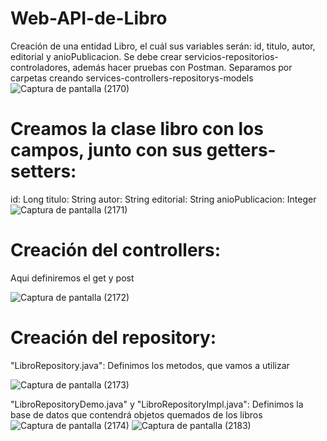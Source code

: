 # Web-API-de-Libro
Creación de una entidad Libro, el cuál sus variables serán: id, titulo, autor, editorial y anioPublicacion. Se debe crear servicios-repositorios-controladores, además hacer pruebas con Postman. Separamos por carpetas creando services-controllers-repositorys-models
![Captura de pantalla (2170)](https://github.com/AbarcaBryan/libros/assets/169930464/f19c9a03-44eb-4825-9b01-c1fbc2ab9447)

# Creamos la clase libro con los campos, junto con sus getters-setters:
id: Long
titulo: String
autor: String
editorial: String
anioPublicacion: Integer
![Captura de pantalla (2171)](https://github.com/AbarcaBryan/libros/assets/169930464/d6c82a33-6720-46bb-84cc-5eda204db962)

# Creación del controllers:
Aqui definiremos el get y post

![Captura de pantalla (2172)](https://github.com/AbarcaBryan/libros/assets/169930464/d7b1dfa2-c03d-41cf-857b-2e6fdc61fdbf)

# Creación del repository:
"LibroRepository.java": Definimos los metodos, que vamos a utilizar

![Captura de pantalla (2173)](https://github.com/AbarcaBryan/libros/assets/169930464/ba3391e4-ee25-4f8d-82ff-f846df08085f)

"LibroRepositoryDemo.java" y "LibroRepositoryImpl.java": Definimos la base de datos que contendrá objetos quemados de los libros
![Captura de pantalla (2174)](https://github.com/AbarcaBryan/libros/assets/169930464/14d3d822-b4da-4455-a592-0a7e3274631a)
![Captura de pantalla (2183)](https://github.com/AbarcaBryan/libros/assets/169930464/e7017642-57a6-4b77-a266-6404417b2c2d)
